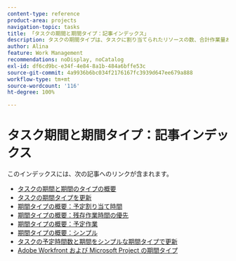 ```yaml
---
content-type: reference
product-area: projects
navigation-topic: tasks
title: 「タスクの期間と期間タイプ：記事インデックス」
description: タスクの期間タイプは、タスクに割り当てられたリソースの数、合計作業量およびタスクの合計期間の関係性を特定します。タスクの期間と期間のタイプについては、次の記事を参照してください。
author: Alina
feature: Work Management
recommendations: noDisplay, noCatalog
exl-id: df6cd9bc-e34f-4e84-8a1b-484a6bffe53c
source-git-commit: 4a9936b6bc034f2176167fc3939d647ee679a888
workflow-type: tm+mt
source-wordcount: '116'
ht-degree: 100%

---
```


# タスク期間と期間タイプ：記事インデックス

<!-- Audited: 1/2024 -->

このインデックスには、次の記事へのリンクが含まれます。

* [タスクの期間と期間のタイプの概要](../../../manage-work/tasks/taskdurtn/task-duration-and-duration-type.md)
* [タスクの期間タイプを更新](../../../manage-work/tasks/taskdurtn/update-duration-type-of-task.md)
* [期間タイプの概要：予定割り当て時間](../../../manage-work/tasks/taskdurtn/calculated-assignment.md)
* [期間タイプの概要：残存作業時間の優先](../../../manage-work/tasks/taskdurtn/effort-driven.md)
* [期間タイプの概要：予定作業](../../../manage-work/tasks/taskdurtn/calculated-work.md)
* [期間タイプの概要：シンプル](../../../manage-work/tasks/taskdurtn/simple-duration-type.md)
* [タスクの予定時間数と期間をシンプルな期間タイプで更新](../../../manage-work/tasks/taskdurtn/update-planned-hours-duration-for-simple-duration-task.md)
* [Adobe Workfront および Microsoft Project の期間タイプ](../../../manage-work/tasks/taskdurtn/workfront-ms-project-duration-types.md)


